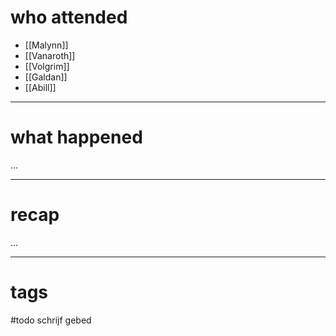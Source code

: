 # who attended

- [[Malynn]]
- [[Vanaroth]]
- [[Volgrim]]
- [[Galdan]]
- [[Abill]]

---
# what happened

...

---
# recap

...

---
# tags

#todo schrijf gebed 